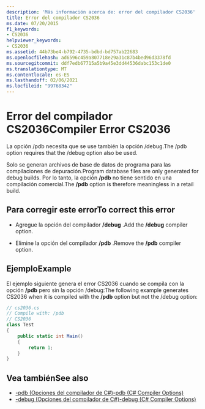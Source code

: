 ```yaml
---
description: 'Más información acerca de: error del compilador CS2036'
title: Error del compilador CS2036
ms.date: 07/20/2015
f1_keywords:
- CS2036
helpviewer_keywords:
- CS2036
ms.assetid: 44b73be4-b792-4735-bdbd-bd757ab22683
ms.openlocfilehash: ad6596c459a807718e29a31c87b4bed96d3378fd
ms.sourcegitcommit: ddf7edb67715a5b9a45e3dd44536dabc153c1de0
ms.translationtype: MT
ms.contentlocale: es-ES
ms.lasthandoff: 02/06/2021
ms.locfileid: "99768342"
---
```

# <a name="compiler-error-cs2036"></a><span data-ttu-id="6e8a4-103">Error del compilador CS2036</span><span class="sxs-lookup"><span data-stu-id="6e8a4-103">Compiler Error CS2036</span></span>

<span data-ttu-id="6e8a4-104">La opción /pdb necesita que se use también la opción /debug.</span><span class="sxs-lookup"><span data-stu-id="6e8a4-104">The /pdb option requires that the /debug option also be used.</span></span>  
  
 <span data-ttu-id="6e8a4-105">Solo se generan archivos de base de datos de programa para las compilaciones de depuración.</span><span class="sxs-lookup"><span data-stu-id="6e8a4-105">Program database files are only generated for debug builds.</span></span> <span data-ttu-id="6e8a4-106">Por lo tanto, la opción **/pdb** no tiene sentido en una compilación comercial.</span><span class="sxs-lookup"><span data-stu-id="6e8a4-106">The **/pdb** option is therefore meaningless in a retail build.</span></span>  
  
## <a name="to-correct-this-error"></a><span data-ttu-id="6e8a4-107">Para corregir este error</span><span class="sxs-lookup"><span data-stu-id="6e8a4-107">To correct this error</span></span>  
  
- <span data-ttu-id="6e8a4-108">Agregue la opción del compilador **/debug** .</span><span class="sxs-lookup"><span data-stu-id="6e8a4-108">Add the **/debug** compiler option.</span></span>  
  
- <span data-ttu-id="6e8a4-109">Elimine la opción del compilador **/pdb** .</span><span class="sxs-lookup"><span data-stu-id="6e8a4-109">Remove the **/pdb** compiler option.</span></span>  
  
## <a name="example"></a><span data-ttu-id="6e8a4-110">Ejemplo</span><span class="sxs-lookup"><span data-stu-id="6e8a4-110">Example</span></span>  

 <span data-ttu-id="6e8a4-111">El ejemplo siguiente genera el error CS2036 cuando se compila con la opción **/pdb** pero sin la opción /debug:</span><span class="sxs-lookup"><span data-stu-id="6e8a4-111">The following example generates CS2036 when it is compiled with the **/pdb** option but not the /debug option:</span></span>  
  
```csharp  
// cs2036.cs  
// Compile with: /pdb  
// CS2036  
class Test  
{  
    public static int Main()  
    {  
        return 1;  
    }  
}  
```  
  
## <a name="see-also"></a><span data-ttu-id="6e8a4-112">Vea también</span><span class="sxs-lookup"><span data-stu-id="6e8a4-112">See also</span></span>

- [<span data-ttu-id="6e8a4-113">-pdb (Opciones del compilador de C#)</span><span class="sxs-lookup"><span data-stu-id="6e8a4-113">-pdb (C# Compiler Options)</span></span>](../language-reference/compiler-options/pdb-compiler-option.md)
- [<span data-ttu-id="6e8a4-114">-debug (Opciones del compilador de C#)</span><span class="sxs-lookup"><span data-stu-id="6e8a4-114">-debug (C# Compiler Options)</span></span>](../language-reference/compiler-options/debug-compiler-option.md)
